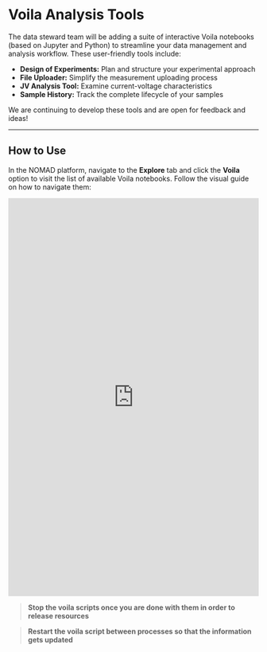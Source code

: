 # Voila Analysis Tools

The data steward team will be adding a suite of interactive Voila notebooks (based on Jupyter and Python) to streamline your data management and analysis workflow. These user-friendly tools include:

- **Design of Experiments:** Plan and structure your experimental approach
- **File Uploader:** Simplify the measurement uploading process
- **JV Analysis Tool:** Examine current-voltage characteristics
- **Sample History:** Track the complete lifecycle of your samples

We are continuing to develop these tools and are open for feedback and ideas!

---

## How to Use

In the NOMAD platform, navigate to the **Explore** tab and click the **Voila** option to visit the list of available Voila notebooks. Follow the visual guide on how to navigate them:

<iframe src="https://scribehow.com/embed/How_to_Work_on_the_HZB_Nomad_Oasis__bRbhHOaCR2S3dBIeQLYw8A" width="100%" height="800" allow="fullscreen" style="aspect-ratio: 1 / 1; border: 0; min-height: 480px"></iframe>


> **Stop the voila scripts once you are done with them in order to release resources**

> **Restart the voila script between processes so that the information gets updated**